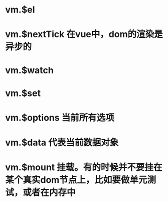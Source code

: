 # vm.$el
# vm.$nextTick 在vue中，dom的渲染是异步的
# vm.$watch
# vm.$set
# vm.$options 当前所有选项
# vm.$data 代表当前数据对象
# vm.$mount 挂载。有的时候并不要挂在某个真实dom节点上，比如要做单元测试，或者在内存中
